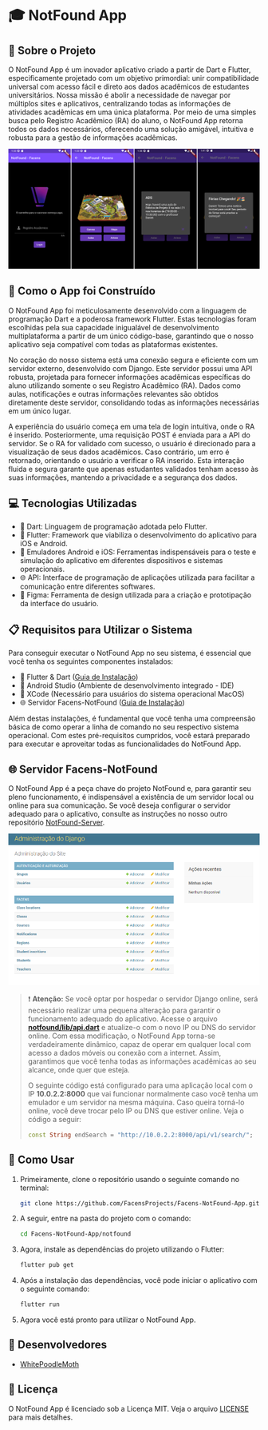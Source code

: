 # 🎓 NotFound App

## 📘 Sobre o Projeto

O NotFound App é um inovador aplicativo criado a partir de Dart e Flutter, especificamente projetado com um objetivo primordial: unir compatibilidade universal com acesso fácil e direto aos dados acadêmicos de estudantes universitários. Nossa missão é abolir a necessidade de navegar por múltiplos sites e aplicativos, centralizando todas as informações de atividades acadêmicas em uma única plataforma. Por meio de uma simples busca pelo Registro Acadêmico (RA) do aluno, o NotFound App retorna todos os dados necessários, oferecendo uma solução amigável, intuitiva e robusta para a gestão de informações acadêmicas.

![NotFound App](images/app-demo.png)

## 🔧 Como o App foi Construído

O NotFound App foi meticulosamente desenvolvido com a linguagem de programação Dart e a poderosa framework Flutter. Estas tecnologias foram escolhidas pela sua capacidade inigualável de desenvolvimento multiplataforma a partir de um único código-base, garantindo que o nosso aplicativo seja compatível com todas as plataformas existentes.

No coração do nosso sistema está uma conexão segura e eficiente com um servidor externo, desenvolvido com Django. Este servidor possui uma API robusta, projetada para fornecer informações acadêmicas específicas do aluno utilizando somente o seu Registro Acadêmico (RA). Dados como aulas, notificações e outras informações relevantes são obtidos diretamente deste servidor, consolidando todas as informações necessárias em um único lugar.

A experiência do usuário começa em uma tela de login intuitiva, onde o RA é inserido. Posteriormente, uma requisição POST é enviada para a API do servidor. Se o RA for validado com sucesso, o usuário é direcionado para a visualização de seus dados acadêmicos. Caso contrário, um erro é retornado, orientando o usuário a verificar o RA inserido. Esta interação fluida e segura garante que apenas estudantes validados tenham acesso às suas informações, mantendo a privacidade e a segurança dos dados.

## 💻 Tecnologias Utilizadas
- 🎯 Dart: Linguagem de programação adotada pelo Flutter.
- 📱 Flutter: Framework que viabiliza o desenvolvimento do aplicativo para iOS e Android.
- 📲 Emuladores Android e iOS: Ferramentas indispensáveis para o teste e simulação do aplicativo em diferentes dispositivos e sistemas operacionais.
- 🌐 API: Interface de programação de aplicações utilizada para facilitar a comunicação entre diferentes softwares.
- 🎨 Figma: Ferramenta de design utilizada para a criação e prototipação da interface do usuário.

## 📋 Requisitos para Utilizar o Sistema

Para conseguir executar o NotFound App no seu sistema, é essencial que você tenha os seguintes componentes instalados:

- 📱 Flutter & Dart ([Guia de Instalação](https://docs.flutter.dev/get-started/install))
- 🤖 Android Studio (Ambiente de desenvolvimento integrado - IDE)
- 🍏 XCode (Necessário para usuários do sistema operacional MacOS)
- 🌐 Servidor Facens-NotFound ([Guia de Instalação](https://github.com/FacensProjects/Facens-NotFound-Server#-como-usar))

Além destas instalações, é fundamental que você tenha uma compreensão básica de como operar a linha de comando no seu respectivo sistema operacional. Com estes pré-requisitos cumpridos, você estará preparado para executar e aproveitar todas as funcionalidades do NotFound App.

## 🌐 Servidor Facens-NotFound

O NotFound App é a peça chave do projeto NotFound e, para garantir seu pleno funcionamento, é indispensável a existência de um servidor local ou online para sua comunicação. Se você deseja configurar o servidor adequado para o aplicativo, consulte as instruções no nosso outro repositório [NotFound-Server](https://github.com/FacensProjects/Facens-NotFound-Server).

![NotFound App](images/panel-demo.png)

> ❗ **Atenção:** 
> Se você optar por hospedar o servidor Django online, será necessário realizar uma pequena alteração para garantir o funcionamento adequado do aplicativo. Acesse o arquivo **[notfound/lib/api.dart](notfound/lib/api.dart)** e atualize-o com o novo IP ou DNS do servidor online. Com essa modificação, o NotFound App torna-se verdadeiramente dinâmico, capaz de operar em qualquer local com acesso a dados móveis ou conexão com a internet. Assim, garantimos que você tenha todas as informações acadêmicas ao seu alcance, onde quer que esteja. 
>
> O seguinte código está configurado para uma aplicação local com o IP **10.0.2.2:8000** que vai funcionar normalmente caso você tenha um emulador e um servidor na mesma máquina. Caso queira torná-lo online, você deve trocar pelo IP ou DNS que estiver online. Veja o código a seguir:
> ```dart
> const String endSearch = "http://10.0.2.2:8000/api/v1/search/";
> ```

## 🚀 Como Usar

1. Primeiramente, clone o repositório usando o seguinte comando no terminal:

    ```sh
    git clone https://github.com/FacensProjects/Facens-NotFound-App.git
    ```

2. A seguir, entre na pasta do projeto com o comando:

    ```sh
    cd Facens-NotFound-App/notfound
    ```

3. Agora, instale as dependências do projeto utilizando o Flutter:

    ```sh
    flutter pub get
    ```

4. Após a instalação das dependências, você pode iniciar o aplicativo com o seguinte comando:

    ```sh
    flutter run
    ```

8. Agora você está pronto para utilizar o NotFound App.

## 👥 Desenvolvedores

- [WhitePoodleMoth](https://github.com/WhitePoodleMoth)

## 📄 Licença

O NotFound App é licenciado sob a Licença MIT. Veja o arquivo [LICENSE](LICENSE) para mais detalhes.
